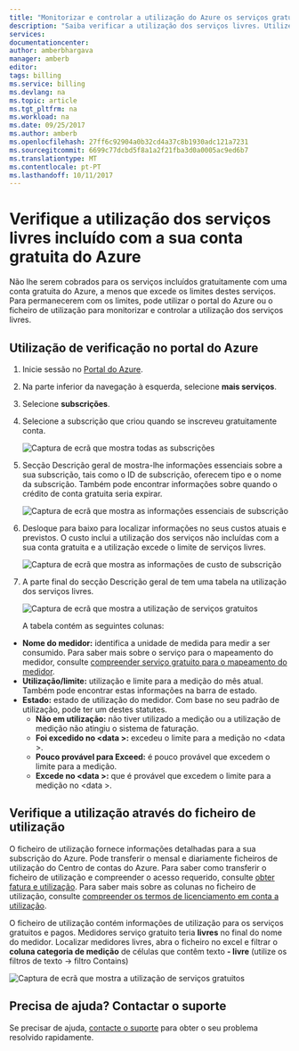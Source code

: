 ```yaml
---
title: "Monitorizar e controlar a utilização do Azure os serviços gratuitos - | Microsoft Docs"
description: "Saiba verificar a utilização dos serviços livres. Utilize csv de utilização e o portal do Azure."
services: 
documentationcenter: 
author: amberbhargava
manager: amberb
editor: 
tags: billing
ms.service: billing
ms.devlang: na
ms.topic: article
ms.tgt_pltfrm: na
ms.workload: na
ms.date: 09/25/2017
ms.author: amberb
ms.openlocfilehash: 27ff6c92904a0b32cd4a37c8b1930adc121a7231
ms.sourcegitcommit: 6699c77dcbd5f8a1a2f21fba3d0a0005ac9ed6b7
ms.translationtype: MT
ms.contentlocale: pt-PT
ms.lasthandoff: 10/11/2017
---
```

# <a name="check-usage-of-free-services-included-with-your-azure-free-account"></a>Verifique a utilização dos serviços livres incluído com a sua conta gratuita do Azure 

Não lhe serem cobrados para os serviços incluídos gratuitamente com uma conta gratuita do Azure, a menos que excede os limites destes serviços. Para permanecerem com os limites, pode utilizar o portal do Azure ou o ficheiro de utilização para monitorizar e controlar a utilização dos serviços livres. 

## <a name="check-usage-on-the-azure-portal"></a>Utilização de verificação no portal do Azure

1.  Inicie sessão no [Portal do Azure]( http://portal.azure.com).

2.  Na parte inferior da navegação à esquerda, selecione **mais serviços**.

3.  Selecione **subscrições**.

4.  Selecione a subscrição que criou quando se inscreveu gratuitamente conta.

    ![Captura de ecrã que mostra todas as subscrições](./media/billing-check-usage-of-free-services/select-free-account-subscription.png)

5.  Secção Descrição geral de mostra-lhe informações essenciais sobre a sua subscrição, tais como o ID de subscrição, oferecem tipo e o nome da subscrição. Também pode encontrar informações sobre quando o crédito de conta gratuita seria expirar.

    ![Captura de ecrã que mostra as informações essenciais de subscrição](./media/billing-check-usage-of-free-services/subscription-essential-information.png)

6.  Desloque para baixo para localizar informações no seus custos atuais e previstos. O custo inclui a utilização dos serviços não incluídas com a sua conta gratuita e a utilização excede o limite de serviços livres. 

    ![Captura de ecrã que mostra as informações de custo de subscrição](./media/billing-check-usage-of-free-services/subscription-cost-information.png)

7.  A parte final do secção Descrição geral de tem uma tabela na utilização dos serviços livres. 

    ![Captura de ecrã que mostra a utilização de serviços gratuitos](./media/billing-check-usage-of-free-services/subscription-usage-free-services.png)

    A tabela contém as seguintes colunas:

* **Nome do medidor:** identifica a unidade de medida para medir a ser consumido. Para saber mais sobre o serviço para o mapeamento do medidor, consulte [compreender serviço gratuito para o mapeamento do medidor](billing-understand-free-service-meter-mapping.md). 
* **Utilização/limite:** utilização e limite para a medição do mês atual. Também pode encontrar estas informações na barra de estado.
* **Estado:** estado de utilização do medidor. Com base no seu padrão de utilização, pode ter um destes statutes.
  * **Não em utilização:** não tiver utilizado a medição ou a utilização de medição não atingiu o sistema de faturação.
  * **Foi excedido no \<data >:** excedeu o limite para a medição no \<data >.
  * **Pouco provável para Exceed:** é pouco provável que excedem o limite para a medição.
  * **Excede no \<data >:** que é provável que excedem o limite para a medição no \<data >.


## <a name="check-usage-through-the-usage-file"></a>Verifique a utilização através do ficheiro de utilização

O ficheiro de utilização fornece informações detalhadas para a sua subscrição do Azure. Pode transferir o mensal e diariamente ficheiros de utilização do Centro de contas do Azure. Para saber como transferir o ficheiro de utilização e compreender o acesso requerido, consulte [obter fatura e utilização](billing-download-azure-invoice-daily-usage-date.md). Para saber mais sobre as colunas no ficheiro de utilização, consulte [compreender os termos de licenciamento em conta a utilização](billing-understand-your-usage.md). 

O ficheiro de utilização contém informações de utilização para os serviços gratuitos e pagos. Medidores serviço gratuito teria **livres** no final do nome do medidor. Localizar medidores livres, abra o ficheiro no excel e filtrar o **coluna categoria de medição** de células que contêm texto **- livre** (utilize os filtros de texto &rarr; filtro Contains)&nbsp;

![Captura de ecrã que mostra a utilização de serviços gratuitos](./media/billing-check-usage-of-free-services/free-services-usage-csv.png)


## <a name="need-help-contact-support"></a>Precisa de ajuda? Contactar o suporte

Se precisar de ajuda, [contacte o suporte](https://portal.azure.com/?#blade/Microsoft_Azure_Support/HelpAndSupportBlade) para obter o seu problema resolvido rapidamente.
